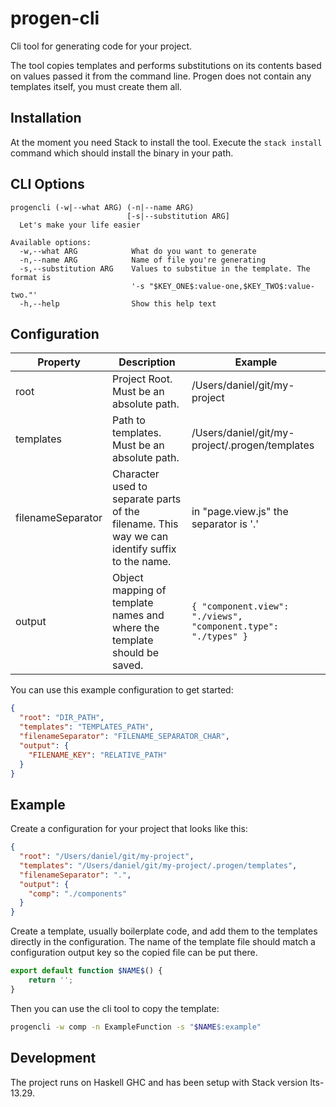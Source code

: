 # progen-cli
Cli tool for generating code for your project.

The tool copies templates and performs substitutions on its contents based on values passed it from the command line. 
Progen does not contain any templates itself, you must create them all. 

## Installation
At the moment you need Stack to install the tool. Execute the `stack install` command which should install the binary in your path. 

## CLI Options
```
progencli (-w|--what ARG) (-n|--name ARG)
                          [-s|--substitution ARG]
  Let's make your life easier

Available options:
  -w,--what ARG            What do you want to generate
  -n,--name ARG            Name of file you're generating
  -s,--substitution ARG    Values to substitue in the template. The format is
                           '-s "$KEY_ONE$:value-one,$KEY_TWO$:value-two."'
  -h,--help                Show this help text
```

## Configuration

| Property          | Description           | Example           |
| ----------------- |---------------------- |------------------ |
| root              |  Project Root. Must be an absolute path. | /Users/daniel/git/my-project |
| templates         |  Path to templates. Must be an absolute path. | /Users/daniel/git/my-project/.progen/templates |
| filenameSeparator |  Character used to separate parts of the filename. This way we can identify suffix to the name. | in "page.view.js" the separator is '.' |
| output            |  Object mapping of template names and where the template should be saved.  | `{ "component.view": "./views", "component.type": "./types" }` |


You can use this example configuration to get started:

```json
{
  "root": "DIR_PATH",
  "templates": "TEMPLATES_PATH",
  "filenameSeparator": "FILENAME_SEPARATOR_CHAR",
  "output": {
    "FILENAME_KEY": "RELATIVE_PATH"
  }
}
```

## Example

Create a configuration for your project that looks like this:

```json
{
  "root": "/Users/daniel/git/my-project",
  "templates": "/Users/daniel/git/my-project/.progen/templates",
  "filenameSeparator": ".",
  "output": {
    "comp": "./components"
  }
}
```

Create a template, usually boilerplate code, and add them to the templates directly in the configuration. The name of 
the template file should match a configuration output key so the copied file can be put there.
```js
export default function $NAME$() {
    return '';
}
```

Then you can use the cli tool to copy the template:

```bash
progencli -w comp -n ExampleFunction -s "$NAME$:example"
```

## Development
The project runs on Haskell GHC and has been setup with Stack version lts-13.29.
